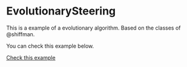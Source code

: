 # EvolutionarySteering

This is a example of a evolutionary algorithm. Based on the classes of @shiffman.

You can check this example below.

[Check this example](https://joaohkfaria.github.io/EvolutionarySteering/)
